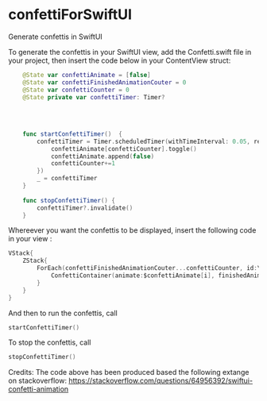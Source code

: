 # confettiForSwiftUI
Generate confettis in SwiftUI


To generate the confettis in your SwiftUI view, add the Confetti.swift file in your project, then insert the code below in your ContentView struct:


```Swift
    @State var confettiAnimate = [false]
    @State var confettiFinishedAnimationCouter = 0
    @State var confettiCounter = 0
    @State private var confettiTimer: Timer?
    
    
    
    
    func startConfettiTimer()  {
        confettiTimer = Timer.scheduledTimer(withTimeInterval: 0.05, repeats: true, block: { _ in
            confettiAnimate[confettiCounter].toggle()
            confettiAnimate.append(false)
            confettiCounter+=1
        })
        _ = confettiTimer
    }
    
    func stopConfettiTimer() {
        confettiTimer?.invalidate()
    }
```

Whereever you want the confettis to be displayed, insert the following code in your view :
```Swift
VStack{
    ZStack{
        ForEach(confettiFinishedAnimationCouter...confettiCounter, id:\.self){ i in
            ConfettiContainer(animate:$confettiAnimate[i], finishedAnimationCouter:$confettiFinishedAnimationCouter, num:1)
        }
    }
}
```

And then to run the confettis, call 
```Swift
startConfettiTimer()
```

To stop the confettis, call
```Swift
stopConfettiTimer()
```



Credits:
The code above has been produced based the following extange on stackoverflow:  https://stackoverflow.com/questions/64956392/swiftui-confetti-animation


